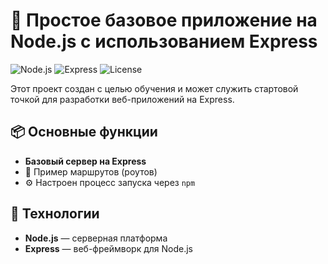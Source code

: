 # 🚀 Простое базовое приложение на Node.js с использованием Express

![Node.js](https://img.shields.io/badge/Node.js-14.x%20%7C%2016.x%20%7C%2018.x-success)
![Express](https://img.shields.io/badge/Express-4.x-blue)
![License](https://img.shields.io/badge/License-MIT-green)

Этот проект создан с целью обучения и может служить стартовой точкой для разработки веб-приложений на Express.

## 📦 Основные функции

- **Базовый сервер на Express**
- 📍 Пример маршрутов (роутов)
- ⚙️ Настроен процесс запуска через `npm`

## 🧰 Технологии

- **Node.js** — серверная платформа
- **Express** — веб-фреймворк для Node.js
